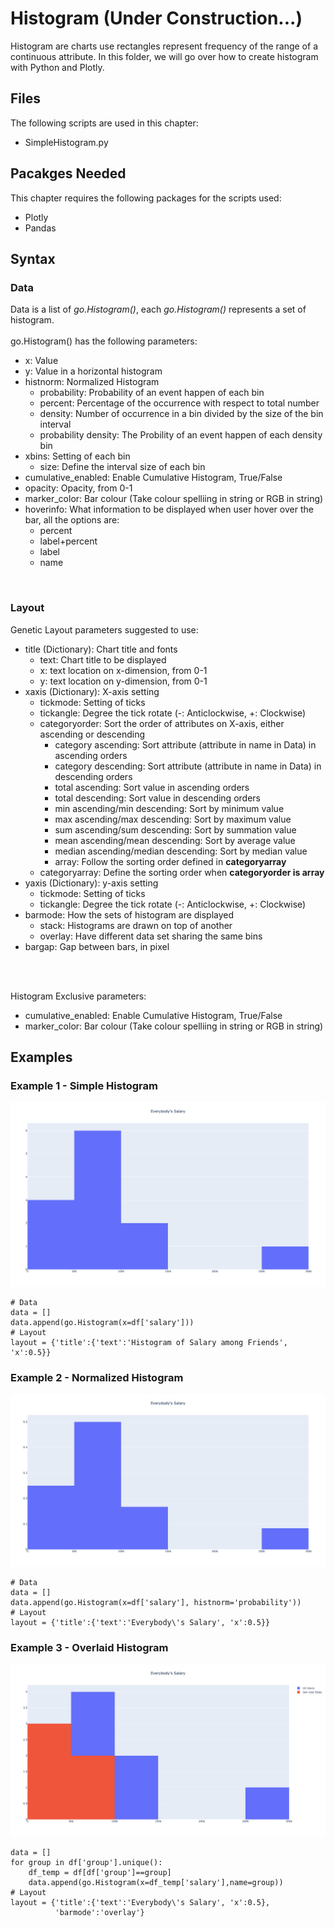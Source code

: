 # Histogram (Under Construction...)
Histogram are charts use rectangles represent frequency of the range of a continuous attribute. In this folder, we will go over how to create histogram with Python and Plotly.

## Files
The following scripts are used in this chapter:
<ul>
	<li>SimpleHistogram.py</li>
</ul>

## Pacakges Needed
This chapter requires the following packages for the scripts used:
<ul>
	<li>Plotly</li>
	<li>Pandas</li>
</ul>


## Syntax
### Data
Data is a list of <i>go.Histogram()</i>, each <i>go.Histogram()</i> represents a set of histogram.
<br><br>
go.Histogram() has the following parameters:
<ul>
	<li>x: Value</li>
	<li>y: Value in a horizontal histogram</li>
	<li>histnorm: Normalized Histogram
		<ul>
			<li>probability: Probability of an event happen of each bin</li>
			<li>percent: Percentage of the occurrence with respect to total number</li>
			<li>density: Number of occurrence in a bin divided by the size of the bin interval</li>
			<li>probability density: The Probility of an event happen of each density bin</li>
		</ul>
	</li>
	<li>xbins: Setting of each bin
		<ul>
			<li>size: Define the interval size of each bin</li>
		</ul>
	</li>
	<li>cumulative_enabled: Enable Cumulative Histogram, True/False</li>
	<li>opacity: Opacity, from 0-1</li>
	<li>marker_color: Bar colour (Take colour spelliing in string or RGB in string)</li>
	<li>hoverinfo: What information to be displayed when user hover over the bar, all the options are:
		<ul>
			<li>percent</li>
			<li>label+percent</li>
			<li>label</li>
			<li>name</li>
		</ul></li>
</ul>
<br>


### Layout
Genetic Layout parameters suggested to use:
<ul>
	<li>title (Dictionary): Chart title and fonts 
		<ul>
			<li>text: Chart title to be displayed</li>
			<li>x: text location on x-dimension, from 0-1</li>
			<li>y: text location on y-dimension, from 0-1</li>
		</ul></li>
	<li>xaxis (Dictionary): X-axis setting
		<ul>
			<li>tickmode: Setting of ticks</li>
			<li>tickangle: Degree the tick rotate (-: Anticlockwise, +: Clockwise)</li>
			<li>categoryorder: Sort the order of attributes on X-axis, either ascending or descending
				<ul>
					<li>category ascending: Sort attribute (attribute in name in Data) in ascending orders</li>
					<li>category descending: Sort attribute (attribute in name in Data) in descending orders</li>
					<li>total ascending: Sort value in ascending orders</li>
					<li>total descending: Sort value in descending orders</li>
					<li>min ascending/min descending: Sort by minimum value</li>
					<li>max ascending/max descending: Sort by maximum value</li>
					<li>sum ascending/sum descending: Sort by summation value</li>
					<li>mean ascending/mean descending: Sort by average value</li>
					<li>median ascending/median descending: Sort by median value</li>
					<li>array: Follow the sorting order defined in <b>categoryarray</b></li>
				</ul>
			</li>
			<li>categoryarray: Define the sorting order when <b>categoryorder is array</b></li>
		</ul></li>
	<li>yaxis (Dictionary): y-axis setting
		<ul>
			<li>tickmode: Setting of ticks</li>
			<li>tickangle: Degree the tick rotate (-: Anticlockwise, +: Clockwise)</li>
		</ul></li>
	<li>barmode: How the sets of histogram are displayed
		<ul>
			<li>stack: Histograms are drawn on top of another</li>
			<li>overlay: Have different data set sharing the same bins</li>
		</ul>
	</li>
	<li>bargap: Gap between bars, in pixel</li>
</ul>
<br><br>

Histogram Exclusive parameters:
<ul>
	<li>cumulative_enabled: Enable Cumulative Histogram, True/False</li>
	<li>marker_color: Bar colour (Take colour spelliing in string or RGB in string)</li>
</ul>

## Examples
### Example 1 - Simple Histogram
<img src=simple_histogram.png>

```
# Data
data = []
data.append(go.Histogram(x=df['salary']))
# Layout
layout = {'title':{'text':'Histogram of Salary among Friends', 'x':0.5}}

```
### Example 2 - Normalized Histogram
<img src=normalized_histogram.png>

```
# Data
data = []
data.append(go.Histogram(x=df['salary'], histnorm='probability'))
# Layout
layout = {'title':{'text':'Everybody\'s Salary', 'x':0.5}}
```

### Example 3 - Overlaid Histogram
<img src=overlaid_histogram.png>

```
data = []
for group in df['group'].unique():
    df_temp = df[df['group']==group]
    data.append(go.Histogram(x=df_temp['salary'],name=group))
# Layout
layout = {'title':{'text':'Everybody\'s Salary', 'x':0.5},
          'barmode':'overlay'}
```